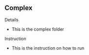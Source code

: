 ## Complex

Details
-  This is the complex folder

Instruction
- This is the instruction on how to run
